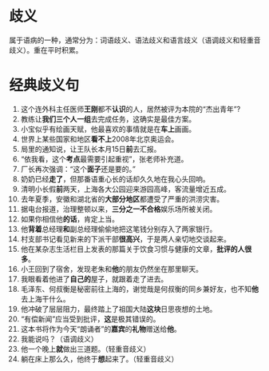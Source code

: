 # 歧义
属于语病的一种，通常分为：词语歧义、语法歧义和语言歧义（语调歧义和轻重音歧义）。重在平时积累。
# 经典歧义句
1. 这个连外科主任医师**王刚**都不**认识**的人，居然被评为本院的“杰出青年”?
2. 教练让**我们三个人一组**去完成任务，这确实是最佳方案。
3. 小宝似乎有绘画天赋，他最喜欢的事情就是在**车上**画画。
4. 世界上某些国家和地区**看不上**2008年北京奥运会。
5. 局里的通知说，让王队长本月15日**前**去汇报。
6. “依我看，这个**考点**最需要引起重视”，张老师补充道。
7. 厂长再次强调：“这个**面子**还是要的。”
8. 奶奶已经**走了**，但那番语重心长的话却久久地在我心头回响。
9. 清明小长假**前**两天，上海各大公园迎来游园高峰，客流量增近五成。
10. 去年夏季，安徽和湖北省的**大部分地区**都遭受了严重的洪涝灾害。
11. 据电台报道，治理整顿以来，**三分之一不合格**娱乐场所被关闭。
12. 如果你相信他**的话**，肯定上当。
13. 他**背着**总经理**和**副总经理偷偷地把这笔钱分别存入了两家银行。
14. 村支部书记看见新来的下派干部**很高兴**，于是两人亲切地交谈起来。
15. 他在某杂志生活栏目上发表的那篇关于饮食习惯与健康的文章，**批评的人很多**。
16. 小王回到了宿舍，发现老朱和**他**的朋友仍然坐在那里聊天。
17. 我眼看着他进了**自己的**屋子，就跟着走了进去。
18. 毛泽东、何叔衡是秘密前往上海的，谢觉哉是何叔衡的同乡兼好友，也不知**他**去上海干什么。
19. 他冲破了层层阻力，最终踏上了祖国大陆**这块**日思夜想的土地。
20. “有偿新闻”应当受到批评，**这**是极其错误的。
21. 这本书将作为今天“朗诵者”的**嘉宾**的**礼物**赠送给**他**。
22. 我能说吗？（语调歧义）
23. 他一个晚上**就**做出三道题。（轻重音歧义）
24. 躺在床上那么久，他终于**想**起来了。（轻重音歧义）